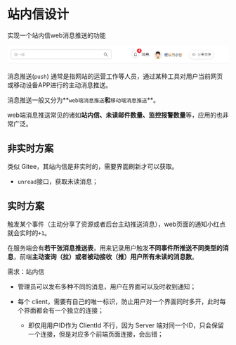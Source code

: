 # 站内信设计

实现一个站内信web消息推送的功能

![img](pics/web_message_notify_demo.jpg)

消息推送(`push`) 通常是指网站的运营工作等人员，通过某种工具对用户当前网页或移动设备APP进行的主动消息推送。

消息推送一般又分为**`web端消息推送`**和**`移动端消息推送`**。



web端消息推送常见的诸如**站内信、未读邮件数量、监控报警数量**等，应用的也非常广泛。



## 非实时方案

类似 Gitee，其站内信是非实时的，需要界面刷新才可以获取。

- `unread`接口，获取未读消息；



## 实时方案

触发某个事件（主动分享了资源或者后台主动推送消息），web页面的通知小红点就会实时的`+1`。

在服务端会有**若干张消息推送表**，用来记录用户触发**不同事件所推送不同类型的消息**，前端**主动查询（拉）或者被动接收（推）用户所有未读的消息数**。



需求：站内信

- 管理员可以发布多种不同的消息，用户在界面可以及时收到通知；

- 每个 client，需要有自己的唯一标识，防止用户对一个界面同时多开，此时每个界面都会有一个独立的连接；
  - 即仅用用户ID作为 ClientId 不行，因为 Server 端对同一个ID，只会保留一个连接，但是对应多个前端页面连接，会出错；


